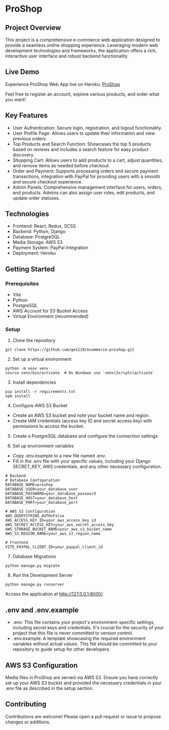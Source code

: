 # ProShop

## Project Overview
This project is a comprehensive e-commerce web application designed to provide a seamless online shopping experience. Leveraging modern web development technologies and frameworks, the application offers a rich, interactive user interface and robust backend functionality.

## Live Demo
Experience ProShop Web App live on Heroku: [ProShop](https://pro-shop-2fb753a2c98c.herokuapp.com/)

Feel free to register an account, explore various products, and order what you want!

## Key Features
- User Authentication: Secure login, registration, and logout functionality.
- User Profile Page: Allows users to update their information and view previous orders.
- Top Products and Search Function: Showcases the top 5 products based on reviews and includes a search feature for easy product discovery.
- Shopping Cart: Allows users to add products to a cart, adjust quantities, and remove items as needed before checkout.
- Order and Payment: Supports processing orders and secure payment transactions, integration with PayPal for providing users with a smooth and secure checkout experience.
- Admin Panels: Comprehensive management interface for users, orders, and products. Admins can also assign user roles, edit products, and update order statuses.

## Technologies
- Frontend: React, Redux, SCSS
- Backend: Python, Django
- Database: PostgreSQL
- Media Storage: AWS S3
- Payment System: PayPal Integration
- Deployment: Heroku

## Getting Started

### Prerequisites
- Vite
- Python
- PostgreSQL
- AWS Account for S3 Bucket Access
- Virtual Environment (recommended)

### Setup
1. Clone the repository
```
git clone https://github.com/ge1118/ecommerce-proshop.git
```

2. Set up a virtual environment
```
python -m venv venv
source venv/bin/activate  # On Windows use `venv\Scripts\activate`
```

3. Install dependencies
```
pip install -r requirements.txt
npm install
```

4. Configure AWS S3 Bucket
- Create an AWS S3 bucket and note your bucket name and region.
- Create IAM credentials (access key ID and secret access key) with permissions to access the bucket.

5. Create a PostgreSQL database and configure the connection settings

6. Set up environment variables
- Copy .env.example to a new file named .env.
- Fill in the .env file with your specific values, including your Django SECRET_KEY, AWS credentials, and any other necessary configuration.
```
# Backend
# Database Configuration
DATABASE_NAME=proshop
DATABASE_USER=your_database_user
DATABASE_PASSWORD=your_database_password
DATABASE_HOST=your_database_host
DATABASE_PORT=your_database_port

# AWS S3 Configuration
AWS_QUERYSTRING_AUTH=False
AWS_ACCESS_KEY_ID=your_aws_access_key_id
AWS_SECRET_ACCESS_KEY=your_aws_secret_access_key
AWS_STORAGE_BUCKET_NAME=your_aws_s3_bucket_name
AWS_S3_REGION_NAME=your_aws_s3_region_name

# Frontend
VITE_PAYPAL_CLIENT_ID=your_paypal_client_id
```

7. Database Migrations
```
python manage.py migrate
```

8. Run the Development Server
```
python manage.py runserver
```
Access the application at http://127.0.0.1:8000/.

## .env and .env.example
- .env: This file contains your project's environment-specific settings, including secret keys and credentials. It's crucial for the security of your project that this file is never committed to version control.
- .env.example: A template showcasing the required environment variables without actual values. This file should be committed to your repository to guide setup for other developers.

## AWS S3 Configuration
Media files in ProShop are served via AWS S3. Ensure you have correctly set up your AWS S3 bucket and provided the necessary credentials in your .env file as described in the setup section.

## Contributing
Contributions are welcome! Please open a pull request or issue to propose changes or additions.
